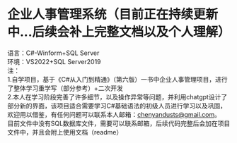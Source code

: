 # 企业人事管理系统（目前正在持续更新中...后续会补上完整文档以及个人理解）
语言：C#-Winform+SQL Server  
环境：VS2022+SQL Server2019  
注：  
1.自学项目，基于《C#从入门到精通》（第六版）一书中企业人事管理项目，进行了整体学习重学写（部分参考）+二次开发  
2.本人在学习阶段完善了许多细节，以及操作异常等问题，并利用chatgpt设计了部分新的界面，该项目适合需要学习C#基础语法的初级人员进行学习以及巩固，欢迎用以借鉴，有任何问题可以联系本人邮箱：chenyandusts@gmail.com。  
目前文件中没有SQL数据库文件，需要可以联系邮箱，后续代码完整后会加在项目文件中，并且会附上使用文档（readme）

